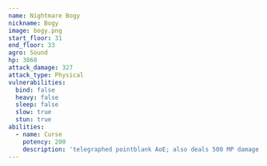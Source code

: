 ```yaml
---
name: Nightmare Bogy
nickname: Bogy
image: bogy.png
start_floor: 31
end_floor: 33
agro: Sound
hp: 3860
attack_damage: 327
attack_type: Physical
vulnerabilities:
  bind: false
  heavy: false
  sleep: false
  slow: true
  stun: true
abilities:
  - name: Curse
    potency: 200
    description: 'telegraphed pointblank AoE; also deals 500 MP damage'
---
```

